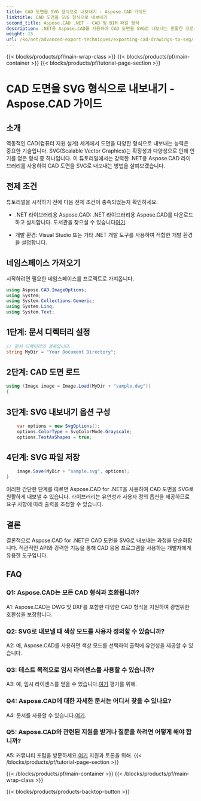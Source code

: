 ```yaml
---
title: CAD 도면을 SVG 형식으로 내보내기 - Aspose.CAD 가이드
linktitle: CAD 도면을 SVG 형식으로 내보내기
second_title: Aspose.CAD .NET - CAD 및 BIM 파일 형식
description: .NET용 Aspose.CAD를 사용하여 CAD 도면을 SVG로 내보내는 원활한 프로세스를 살펴보세요. 유연성과 사용자 정의를 통해 CAD 개발을 강화하세요.
weight: 15
url: /ko/net/advanced-export-techniques/exporting-cad-drawings-to-svg/
---
```


{{< blocks/products/pf/main-wrap-class >}}
{{< blocks/products/pf/main-container >}}
{{< blocks/products/pf/tutorial-page-section >}}

# CAD 도면을 SVG 형식으로 내보내기 - Aspose.CAD 가이드

## 소개

역동적인 CAD(컴퓨터 지원 설계) 세계에서 도면을 다양한 형식으로 내보내는 능력은 중요한 기술입니다. SVG(Scalable Vector Graphics)는 확장성과 다양성으로 인해 인기를 얻은 형식 중 하나입니다. 이 튜토리얼에서는 강력한 .NET용 Aspose.CAD 라이브러리를 사용하여 CAD 도면을 SVG로 내보내는 방법을 살펴보겠습니다.

## 전제 조건

튜토리얼을 시작하기 전에 다음 전제 조건이 충족되었는지 확인하세요.

-  .NET 라이브러리용 Aspose.CAD: .NET 라이브러리용 Aspose.CAD를 다운로드하고 설치합니다. 도서관을 찾으실 수 있습니다[여기](https://releases.aspose.com/cad/net/).

- 개발 환경: Visual Studio 또는 기타 .NET 개발 도구를 사용하여 적합한 개발 환경을 설정합니다.

## 네임스페이스 가져오기

시작하려면 필요한 네임스페이스를 프로젝트로 가져옵니다.

```csharp
using Aspose.CAD.ImageOptions;
using System;
using System.Collections.Generic;
using System.Linq;
using System.Text;
```

## 1단계: 문서 디렉터리 설정

```csharp
// 문서 디렉터리의 경로입니다.
string MyDir = "Your Document Directory";
```

## 2단계: CAD 도면 로드

```csharp
using (Image image = Image.Load(MyDir + "sample.dwg"))
{
```

## 3단계: SVG 내보내기 옵션 구성

```csharp
    var options = new SvgOptions();
    options.ColorType = SvgColorMode.Grayscale;
    options.TextAsShapes = true;
```

## 4단계: SVG 파일 저장

```csharp
    image.Save(MyDir + "sample.svg", options);
}
```

이러한 간단한 단계를 따르면 Aspose.CAD for .NET을 사용하여 CAD 도면을 SVG로 원활하게 내보낼 수 있습니다. 라이브러리는 유연성과 사용자 정의 옵션을 제공하므로 요구 사항에 따라 출력을 조정할 수 있습니다.

## 결론

결론적으로 Aspose.CAD for .NET은 CAD 도면을 SVG로 내보내는 과정을 단순화합니다. 직관적인 API와 강력한 기능을 통해 CAD 응용 프로그램을 사용하는 개발자에게 유용한 도구입니다.

## FAQ

### Q1: Aspose.CAD는 모든 CAD 형식과 호환됩니까?

A1: Aspose.CAD는 DWG 및 DXF를 포함한 다양한 CAD 형식을 지원하여 광범위한 호환성을 보장합니다.

### Q2: SVG로 내보낼 때 색상 모드를 사용자 정의할 수 있습니까?

A2: 예, Aspose.CAD를 사용하면 색상 모드를 선택하여 출력에 유연성을 제공할 수 있습니다.

### Q3: 테스트 목적으로 임시 라이센스를 사용할 수 있습니까?

 A3: 예, 임시 라이센스를 얻을 수 있습니다.[여기](https://purchase.aspose.com/temporary-license/) 평가를 위해.

### Q4: Aspose.CAD에 대한 자세한 문서는 어디서 찾을 수 있나요?

 A4: 문서를 사용할 수 있습니다.[여기](https://reference.aspose.com/cad/net/).

### Q5: Aspose.CAD와 관련된 지원을 받거나 질문을 하려면 어떻게 해야 합니까?

 A5: 커뮤니티 포럼을 방문하세요.[여기](https://forum.aspose.com/c/cad/19) 지원과 토론을 위해.
{{< /blocks/products/pf/tutorial-page-section >}}

{{< /blocks/products/pf/main-container >}}
{{< /blocks/products/pf/main-wrap-class >}}

{{< blocks/products/products-backtop-button >}}
